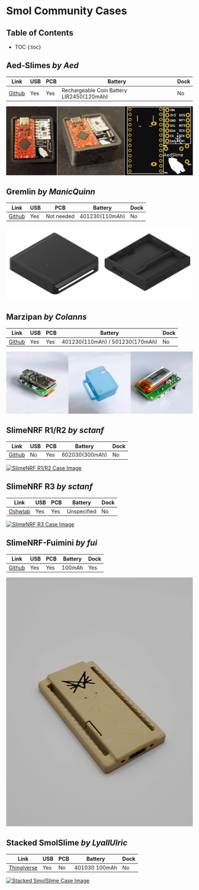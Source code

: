 
# Smol Community Cases

## Table of Contents
* TOC
{:toc}

## Aed-Slimes *by Aed*

| Link                                          | USB | PCB | Battery                                   | Dock |
| --------------------------------------------- | --- | --- | ----------------------------------------- | ---- |
| [Github](https://github.com/Aed-1/Aed-Slimes) | Yes | Yes | Rechargeable Coin Battery LIR2450(120mAh) | No   |

[
<img src="https://raw.githubusercontent.com/Aed-1/Aed-Slimes/refs/heads/main/img/Aed-Slime.png"
    class="caseImage"
    alt="Aed-Slimes Case Image"/>
](https://github.com/Aed-1/Aed-Slimes)

## Gremlin *by ManicQuinn*


| Link                                                    | USB | PCB        | Battery        | Dock |
| ------------------------------------------------------- | --- | ---------- | -------------- | ---- |
| [Github](https://github.com/ManicQuinn/SlimeVR-Gremlin) | Yes | Not needed | 401230(110mAh) | No   |

[
<img src="https://raw.githubusercontent.com/ManicQuinn/SlimeVR-Gremlin/refs/heads/main/photos/GremlinTrackers.png"
    class="caseImage"
    alt="Gremlin Case Image"/>
](https://github.com/ManicQuinn/SlimeVR-Gremlin)

## Marzipan *by Colanns*

| Link                                           | USB | PCB | Battery                         | Dock |
| ---------------------------------------------- | --- | --- | ------------------------------- | ---- |
| [Github](https://github.com/colasama/Marzipan) | Yes | Yes | 401230(110mAh) / 501230(170mAh) | No   |

[
<img src="https://raw.githubusercontent.com/colasama/Marzipan/refs/heads/main/assets/sample.jpg"
    class="caseImage"
    alt="Marzipan Case Image"/>
](https://github.com/colasama/Marzipan)

## SlimeNRF R1/R2 *by sctanf*

| Link                                                         | USB | PCB | Battery        | Dock |
| ------------------------------------------------------------ | --- | --- | -------------- | ---- |
| [Github](https://github.com/SlimeVR/SlimeVR-Tracker-nRF-PCB) | No  | Yes | 602030(300mAh) | No   |

[
<img src="https://raw.githubusercontent.com/SlimeVR/SlimeVR-Tracker-nRF-PCB/refs/heads/main/images/DSC_0067.webp"
    class="caseImage"
    alt="SlimeNRF R1/R2 Case Image"/>
](https://github.com/SlimeVR/SlimeVR-Tracker-nRF-PCB)

## SlimeNRF R3 *by sctanf*

| Link                                            | USB | PCB | Battery     | Dock |
| ----------------------------------------------- | --- | --- | ----------- | ---- |
| [Oshwlab](https://oshwlab.com/sctanf/slimenrf3) | Yes | Yes | Unspecified | No   |

[
<img src="https://image.easyeda.com/pullimage/yqgxTM1PciHEAJCbQuXxcXNqxEJMzmkE2ujd4QaK.jpeg"
    class="caseImage"
    alt="SlimeNRF R3 Case Image"/>
](https://oshwlab.com/sctanf/slimenrf3)

## SlimeNRF-Fuimini *by fui*

| Link                                                 | USB | PCB | Battery | Dock |
| ---------------------------------------------------- | --- | --- | ------- | ---- |
| [Github](https://github.com/Zipra1/SlimeNRF-Fuimini) | Yes | Yes | 100mAh  | Yes  |

[
<img src="https://raw.githubusercontent.com/Zipra1/SlimeNRF-Fuimini/refs/heads/main/Tracker/Photos/Raw/iso.jpg"
    class="caseImage"
    alt="SlimeNRF-Fuimini Case Image"/>
](https://github.com/Zipra1/SlimeNRF-Fuimini)

## Stacked SmolSlime *by LyallUlric*

| Link                                                     | USB | PCB | Battery       | Dock |
| -------------------------------------------------------- | --- | --- | ------------- | ---- |
| [Thingiverse](https://www.thingiverse.com/thing:6941615) | Yes | No  | 401030 100mAh | No   |

[
<img src="https://cdn.thingiverse.com/assets/d4/ec/6a/83/0d/large_display_image_2025-02-20_171452292.png"
    class="caseImage"
    alt="Stacked SmolSlime Case Image"/>
](https://www.thingiverse.com/thing:6941615)
